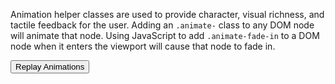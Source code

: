 Animation helper classes are used to provide character, visual richness, and tactile feedback for the user. Adding an `.animate-` class to any DOM node will animate that node. Using JavaScript to add `.animate-fade-in` to a DOM node when it enters the viewport will cause that node to fade in.

<button class="btn js-replay-animations">Replay Animations</button>
